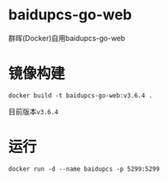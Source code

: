 # baidupcs-go-web
群晖(Docker)自用baidupcs-go-web

# 镜像构建
```
docker build -t baidupcs-go-web:v3.6.4 .
```
目前版本`v3.6.4`

# 运行
```
docker run -d --name baidupcs -p 5299:5299
```